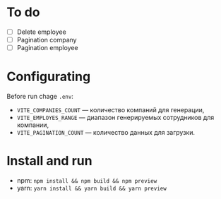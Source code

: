 # To do

- [ ] Delete employee
- [ ] Pagination company
- [ ] Pagination employee

# Configurating

Before run chage `.env`:

- `VITE_COMPANIES_COUNT` — количество компаний для генерации,
- `VITE_EMPLOYES_RANGE` — диапазон генерируемых сотрудников для компании,
- `VITE_PAGINATION_COUNT` — количество данных для загрузки.

# Install and run

- npm: `npm install && npm build && npm preview`
- yarn: `yarn install && yarn build && yarn preview`
